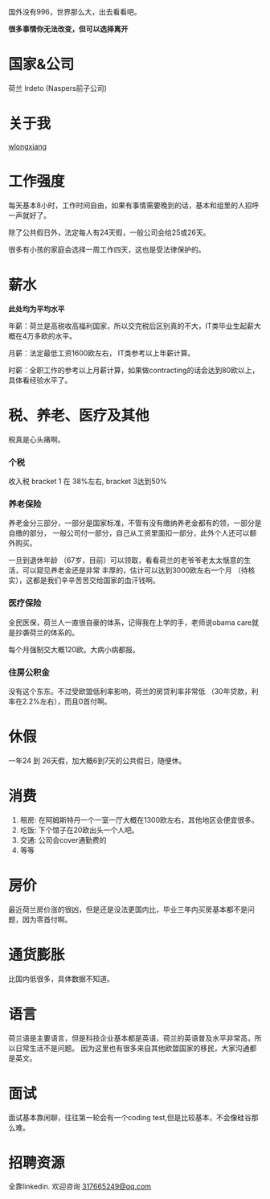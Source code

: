 国外没有996，世界那么大，出去看看吧。

**很多事情你无法改变，但可以选择离开**

# 国家&公司

荷兰 Irdeto (Naspers前子公司)

# 关于我

[wlongxiang](https://github.com/wlongxiang)

# 工作强度

每天基本8小时，工作时间自由，如果有事情需要晚到的话，基本和组里的人招呼一声就好了。

除了公共假日外，法定每人有24天假，一般公司会给25或26天。

很多有小孩的家庭会选择一周工作四天，这也是受法律保护的。
# 薪水

**此处均为平均水平**

年薪：荷兰是高税收高福利国家，所以交完税后区别真的不大，IT类毕业生起薪大概在4万多欧的水平。

月薪：法定最低工资1600欧左右， IT类参考以上年薪计算。

时薪：全职工作的参考以上月薪计算，如果做contracting的话会达到80欧以上，具体看经验水平了。

# 税、养老、医疗及其他
  
税真是心头痛啊。
### 个税
收入税 bracket 1 在 38%左右, bracket 3达到50%


### 养老保险

养老金分三部分，一部分是国家标准，不管有没有缴纳养老金都有的领，一部分是自缴的部分，
一般公司付一部分，自己从工资里面扣一部分，此外个人还可以额外购买。

一旦到退休年龄 （67岁，目前）可以领取，看看荷兰的老爷爷老太太惬意的生活，可以窥见养老金还是非常
丰厚的，估计可以达到3000欧左右一个月 （待核实），这都是我们辛辛苦苦交给国家的血汗钱啊。



### 医疗保险

全民医保，荷兰人一直很自豪的体系，记得我在上学的手，老师说obama care就是抄袭荷兰的体系的。

每个月强制交大概120欧。大病小病都报。

### 住房公积金

没有这个东东。不过受欧盟低利率影响，荷兰的房贷利率非常低 （30年贷款，利率在2.2%左右），而且0首付啊。

# 休假

一年24 到 26天假，加大概6到7天的公共假日，随便休。
  
# 消费

1. 租房: 在阿姆斯特丹一个一室一厅大概在1300欧左右，其他地区会便宜很多。
2. 吃饭: 下个馆子在20欧出头一个人吧。
3. 交通: 公司会cover通勤费的
4. 等等

# 房价

最近荷兰房价涨的很凶，但是还是没法更国内比，毕业三年内买房基本都不是问题，因为零首付啊。

# 通货膨胀

比国内低很多，具体数据不知道。

# 语言

荷兰语是主要语言，但是科技企业基本都是英语，荷兰的英语普及水平非常高，所以日常生活不是问题。
因为这里也有很多来自其他欧盟国家的移民，大家沟通都是英文。


# 面试

面试基本靠闲聊，往往第一轮会有一个coding test,但是比较基本，不会像硅谷那么难。

# 招聘资源

全靠linkedin.
欢迎咨询 317665249@qq.com